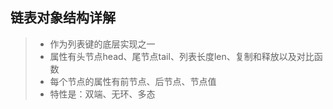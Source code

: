 链表对象结构详解
--------
> * 作为列表键的底层实现之一
> * 属性有头节点head、尾节点tail、列表长度len、复制和释放以及对比函数
> * 每个节点的属性有前节点、后节点、节点值
> * 特性是：双端、无环、多态